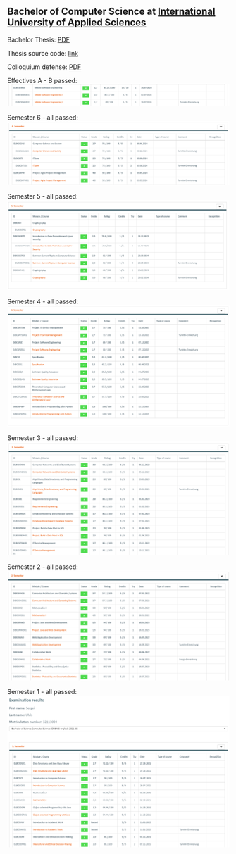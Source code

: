 ## Bachelor of Computer Science at [International University of Applied Sciences](https://www.iu.org/bachelor/computer-science)

Bachelor Thesis: [PDF](https://github.com/Wolfram-180/Bachelor-Computer-Science/blob/main/20250326_Ulvis_Sergei_32113004_bachelor_thesis_nopers.pdf)

Thesis source code: [link](https://github.com/Wolfram-180/iu_bachelor_thesis)

Colloquium defense: [PDF](https://github.com/Wolfram-180/Bachelor-Computer-Science/blob/main/Colloquium_080425_nopers.pdf)

Effectives A - B passed:
![Semester 5](effectives_a_b.png)

Semester 6 - all passed:
![Semester 5](semester_6.png)

Semester 5 - all passed:
![Semester 5](https://github.com/Wolfram-180/Bachelor-Computer-Science/blob/main/semester_5.png)

Semester 4 - all passed:
![Semester 4](semester_4.png)  

Semester 3 - all passed:
![Semester 3](semester_3.png)

Semester 2 - all passed:
![Semester 2](semester_2.png)

Semester 1 - all passed:
![Semester 1](semester_1.png)
